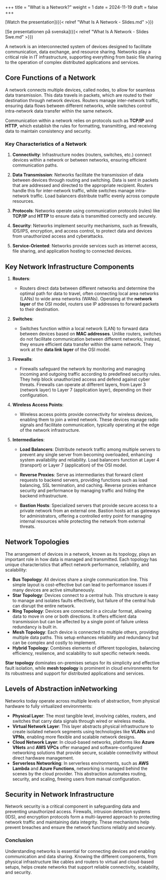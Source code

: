+++
title = "What is a Network?"
weight = 1
date = 2024-11-19
draft = false
+++


[Watch the presentation]({{< relref "What Is A Network - Slides.md" >}})

[Se presentationen på svenska]({{< relref "What Is A Network - Slides Swe.md" >}})

<!-- # What is a Network? -->

A network is an interconnected system of devices designed to facilitate communication, data exchange, and resource sharing. Networks play a critical role in IT infrastructure, supporting everything from basic file sharing to the operation of complex distributed applications and services.

## Core Functions of a Network

A network connects multiple devices, called nodes, to allow for seamless data transmission. This data travels in packets, which are routed to their destination through network devices. Routers manage inter-network traffic, ensuring data flows between different networks, while switches control intra-network data transfer within the same network.

Communication within a network relies on protocols such as **TCP/IP** and **HTTP**, which establish the rules for formatting, transmitting, and receiving data to maintain consistency and security.

### Key Characteristics of a Network

1. **Connectivity**: Infrastructure nodes (routers, switches, etc.) connect devices within a network or between networks, ensuring efficient communication paths.
   
2. **Data Transmission**: Networks facilitate the transmission of data between devices through routing and switching. Data is sent in packets that are addressed and directed to the appropriate recipient. Routers handle this for inter-network traffic, while switches manage intra-network traffic. Load balancers distribute traffic evenly across compute resources.

3. **Protocols**: Networks operate using communication protocols (rules) like **TCP/IP** and **HTTP** to ensure data is transmitted correctly and securely.

5. **Security**: Networks implement security mechanisms, such as firewalls, IDS/IPS, encryption, and access control, to protect data and devices from unauthorized access and cyberattacks.

6. **Service-Oriented**: Networks provide services such as internet access, file sharing, and application hosting to connected devices.

## Key Network Infrastructure Components

1. **Routers**:
   - Routers direct data between different networks and determine the optimal path for data to travel, often connecting local area networks (LANs) to wide area networks (WANs). Operating at the **network layer** of the OSI model, routers use IP addresses to forward packets to their destination.

2. **Switches**:
   - Switches function within a local network (LAN) to forward data between devices based on **MAC addresses**. Unlike routers, switches do not facilitate communication between different networks; instead, they ensure efficient data transfer within the same network. They work at the **data link layer** of the OSI model.

3. **Firewalls**:
   - Firewalls safeguard the network by monitoring and managing incoming and outgoing traffic according to predefined security rules. They help block unauthorized access and defend against cyber threats. Firewalls can operate at different layers, from Layer 3 (network layer) to Layer 7 (application layer), depending on their configuration.

4. **Wireless Access Points**:
   - Wireless access points provide connectivity for wireless devices, enabling them to join a wired network. These devices manage radio signals and facilitate communication, typically operating at the edge of the network infrastructure.

5. **Intermediaries**:
   - **Load Balancers**: Distribute network traffic among multiple servers to prevent any single server from becoming overloaded, enhancing system availability and reliability. Load balancers function at Layer 4 (transport) or Layer 7 (application) of the OSI model.
   
   - **Reverse Proxies**: Serve as intermediaries that forward client requests to backend servers, providing functions such as load balancing, SSL termination, and caching. Reverse proxies enhance security and performance by managing traffic and hiding the backend infrastructure.
   
   - **Bastion Hosts**: Specialized servers that provide secure access to a private network from an external one. Bastion hosts act as gateways for administrators, offering a controlled entry point for managing internal resources while protecting the network from external threats.

## Network Topologies

The arrangement of devices in a network, known as its topology, plays an important role in how data is managed and transmitted. Each topology has unique characteristics that affect network performance, reliability, and scalability:

- **Bus Topology**: All devices share a single communication line. This simple layout is cost-effective but can lead to performance issues if many devices are active simultaneously.
- **Star Topology**: Devices connect to a central hub. This structure is easy to manage and isolates faults effectively, but failure of the central hub can disrupt the entire network.
- **Ring Topology**: Devices are connected in a circular format, allowing data to move in one or both directions. It offers efficient data transmission but can be affected by a single point of failure unless redundancy is built in.
- **Mesh Topology**: Each device is connected to multiple others, providing multiple data paths. This setup enhances reliability and redundancy but can be complex and costly to implement.
- **Hybrid Topology**: Combines elements of different topologies, balancing efficiency, resilience, and scalability to suit specific network needs.

**Star topology** dominates on-premises setups for its simplicity and effective fault isolation, while **mesh topology** is prominent in cloud environments for its robustness and support for distributed applications and services.

## Levels of Abstraction inNetworking

Networks today operate across multiple levels of abstraction, from physical hardware to fully virtualized environments:

- **Physical Layer**: The most tangible level, involving cables, routers, and switches that carry data signals through wired or wireless media.
- **Virtual Network Layer**: This layer abstracts physical infrastructure to create isolated network segments using technologies like **VLANs** and **VPNs**, enabling more flexible and scalable network designs.
- **Cloud Network Layer**: In cloud-based networks, platforms like **Azure VNets** and **AWS VPCs** offer managed and software-configured networking solutions that provide secure, scalable connectivity without direct hardware management.
- **Serverless Networking**: In serverless environments, such as **AWS Lambda** and **Azure Functions**, networking is managed behind the scenes by the cloud provider. This abstraction automates routing, security, and scaling, freeing users from manual configuration.

## Security in Network Infrastructure

Network security is a critical component in safeguarding data and preventing unauthorized access. Firewalls, intrusion detection systems (IDS), and encryption protocols form a multi-layered approach to protecting network traffic and maintaining data integrity. These mechanisms help prevent breaches and ensure the network functions reliably and securely.

### Conclusion

Understanding networks is essential for connecting devices and enabling communication and data sharing. Knowing the different components, from physical infrastructure like cables and routers to virtual and cloud-based setups, helps create networks that support reliable connectivity, scalability, and security.